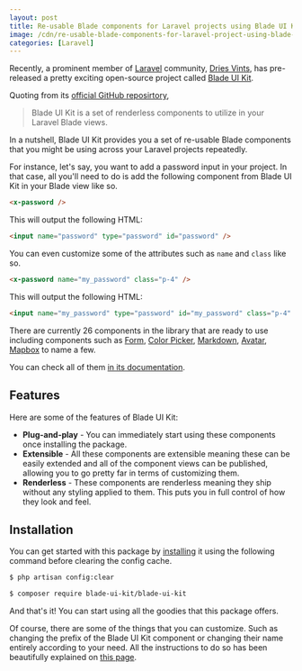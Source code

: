```yaml
---
layout: post
title: Re-usable Blade components for Laravel projects using Blade UI Kit
image: /cdn/re-usable-blade-components-for-laravel-project-using-blade-ui-kit.png
categories: [Laravel]
---
```


Recently, a prominent member of [Laravel](https://laravel.com/) community, [Dries Vints](https://twitter.com/driesvints), has pre-released a pretty exciting open-source project called [Blade UI Kit](https://blade-ui-kit.com/).

Quoting from its [official GitHub reposirtory](https://github.com/blade-ui-kit/blade-ui-kit),

> Blade UI Kit is a set of renderless components to utilize in your Laravel Blade views. 

In a nutshell, Blade UI Kit provides you a set of re-usable Blade components that you might be using across your Laravel projects repeatedly.

For instance, let's say, you want to add a password input in your project. In that case, all you'll need to do is add the following component from Blade UI Kit in your Blade view like so.

```html
<x-password />
```

This will output the following HTML:

```html
<input name="password" type="password" id="password" />
```

You can even customize some of the attributes such as `name` and `class` like so.

```html
<x-password name="my_password" class="p-4" />
```

This will output the following HTML:

```html
<input name="my_password" type="password" id="my_password" class="p-4" />
```

There are currently 26 components in the library that are ready to use including components such as [Form](https://blade-ui-kit.com/docs/0.x/form), [Color Picker](https://blade-ui-kit.com/docs/0.x/color-picker), [Markdown](https://blade-ui-kit.com/docs/0.x/markdown), [Avatar](https://blade-ui-kit.com/docs/0.x/avatar), [Mapbox](https://blade-ui-kit.com/docs/0.x/mapbox) to name a few. 

You can check all of them [in its documentation](https://blade-ui-kit.com/docs).

## Features

Here are some of the features of Blade UI Kit:

- **Plug-and-play** - You can immediately start using these components once installing the package.
- **Extensible** - All these components are extensible meaning these can be easily extended and all of the component views can be published, allowing you to go pretty far in terms of customizing them.
- **Renderless** - These components are renderless meaning they ship without any styling applied to them. This puts you in full control of how they look and feel.

## Installation

You can get started with this package by [installing](https://blade-ui-kit.com/docs/0.x/installation) it using the following command before clearing the config cache.

```bash
$ php artisan config:clear

$ composer require blade-ui-kit/blade-ui-kit
```

And that's it! You can start using all the goodies that this package offers.

Of course, there are some of the things that you can customize. Such as changing the prefix of the Blade UI Kit component or changing their name entirely according to your need. All the instructions to do so has been beautifully explained on [this page](https://blade-ui-kit.com/docs/0.x/installation).